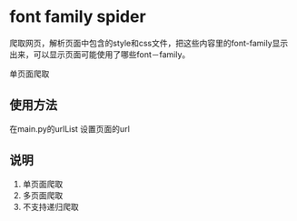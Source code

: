 # font family spider

爬取网页，解析页面中包含的style和css文件，把这些内容里的font-family显示出来，可以显示页面可能使用了哪些font－family。

单页面爬取


## 使用方法
在main.py的urlList 设置页面的url


## 说明

1. 单页面爬取
2. 多页面爬取
3. 不支持递归爬取